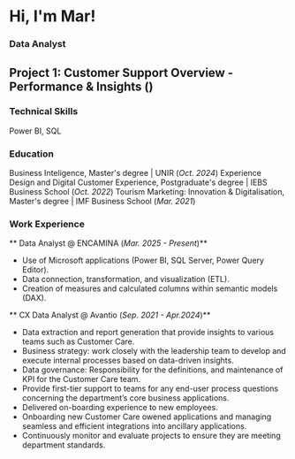 # Hi, I'm Mar!
### Data Analyst

## Project 1: Customer Support Overview - Performance & Insights () 

### Technical Skills
Power BI, SQL

### Education
Business Inteligence, Master's degree | UNIR (_Oct. 2024_)
Experience Design and Digital Customer Experience, Postgraduate's degree | IEBS Business School (_Oct. 2022_)
Tourism Marketing: Innovation & Digitalisation, Master's degree | IMF Business School (_Mar. 2021_)

### Work Experience 
** Data Analyst @ ENCAMINA (_Mar. 2025 - Present_)**
- Use of Microsoft applications (Power BI, SQL Server, Power Query Editor).
- Data connection, transformation, and visualization (ETL).
- Creation of measures and calculated columns within semantic models (DAX).

** CX Data Analyst @ Avantio (_Sep. 2021 - Apr.2024_)**
- Data extraction and report generation that provide insights to various teams such as Customer Care.
- Business strategy: work closely with the leadership team to develop and execute internal processes based on data-driven insights.
- Data governance: Responsibility for the definitions, and maintenance of KPI for the Customer Care team.
- Provide first-tier support to teams for any end-user process questions concerning the department’s core business applications.
- Delivered on-boarding experience to new employees.
- Onboarding new Customer Care owened applications and managing seamless and efficient integrations into ancillary applications.
- Continuously monitor and evaluate projects to ensure they are meeting department standards.


